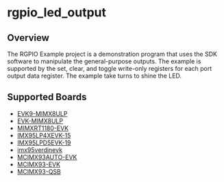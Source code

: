 # rgpio_led_output

## Overview
The RGPIO Example project is a demonstration program that uses the SDK software to manipulate the general-purpose
outputs.
The example is supported by the set, clear, and toggle write-only registers for each port output data register. The 
example take turns to shine the LED.

## Supported Boards
- [EVK9-MIMX8ULP](../../../_boards/evk9mimx8ulp/driver_examples/rgpio/led_output/example_board_readme.md)
- [EVK-MIMX8ULP](../../../_boards/evkmimx8ulp/driver_examples/rgpio/led_output/example_board_readme.md)
- [MIMXRT1180-EVK](../../../_boards/evkmimxrt1180/driver_examples/rgpio/led_output/example_board_readme.md)
- [IMX95LP4XEVK-15](../../../_boards/imx95lp4xevk15/driver_examples/rgpio/led_output/example_board_readme.md)
- [IMX95LPD5EVK-19](../../../_boards/imx95lpd5evk19/driver_examples/rgpio/led_output/example_board_readme.md)
- [imx95verdinevk](../../../_boards/imx95verdinevk/driver_examples/rgpio/led_output/example_board_readme.md)
- [MCIMX93AUTO-EVK](../../../_boards/mcimx93autoevk/driver_examples/rgpio/led_output/example_board_readme.md)
- [MCIMX93-EVK](../../../_boards/mcimx93evk/driver_examples/rgpio/led_output/example_board_readme.md)
- [MCIMX93-QSB](../../../_boards/mcimx93qsb/driver_examples/rgpio/led_output/example_board_readme.md)
